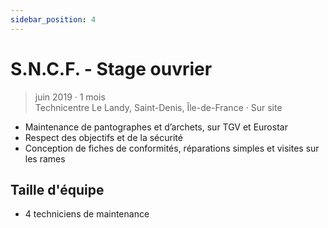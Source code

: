 ```yaml
---
sidebar_position: 4
---
```


# S.N.C.F. - Stage ouvrier

> juin 2019 · 1 mois\
> Technicentre Le Landy, Saint-Denis, Île-de-France · Sur site

- Maintenance de pantographes et d’archets, sur TGV et Eurostar
- Respect des objectifs et de la sécurité
- Conception de fiches de conformités, réparations simples et visites sur les rames

## Taille d'équipe

- 4 techniciens de maintenance
